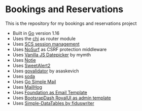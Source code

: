# Bookings and Reservations

This is the repository for my bookings and reservations project

- Built in [Go](https://golang.org/) version 1.16
- Uses the [chi](https://github.com/go-chi/chi/v5) as router module
- Uses [SCS session management](https://github.com/alexedwards/scs/v2)
- Uses [NoSurf](https://github.com/justinas/nosurf) as CSRF protection middleware
- Uses [Vanilla JS Datepicker](https://mymth.github.io/vanillajs-datepicke) by mymth
- Uses [Notie](https://jaredreich.com/notie/)
- Uses [SweetAlert2](https://sweetalert2.github.io/)
- Uses [govalidator](https://github.com/asaskevich/govalidator) by asaskevich
- Uses [soda](https://gobuffalo.io/en/docs/db/getting-started/)
- Uses [Go Simple Mail](https://github.com/xhit/go-simple-mail)
- Uses [MailHog](https://github.com/mailhog/MailHog)
- Uses [Foundation as Email Template](https://get.foundation/emails.html)
- Uses [BootsrapDash RoyalUI as admin template](https://github.com/BootstrapDash/RoyalUI-Free-Bootstrap-Admin-Template)
- Uses [Simple-DataTables by fiduswriter](https://github.com/fiduswriter/Simple-DataTables/wiki)